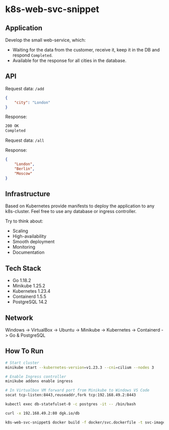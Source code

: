 # k8s-web-svc-snippet

## Application

Develop the small web-service, which:

* Waiting for the data from the customer, receive it, keep it in the DB and respond `Completed`.
* Available for the response for all cities in the database.

## API

Request data: `/add`

```json
{
    "city": "London"
}
```

Response:

```bash
200 OK
Completed
```

Request data: `/all`

Response:

```json
{
    "London",
    "Berlin",
    "Moscow"
}
```

## Infrastructure

Based on Kubernetes provide manifests to deploy the application to any k8s-cluster.
Feel free to use any database or ingress controller.

Try to think about:

* Scaling
* High-availability
* Smooth deployment
* Monitoring
* Documentation

## Tech Stack

* Go 1.18.2
* Minikube 1.25.2
* Kubernetes 1.23.4
* Containerd 1.5.5
* PostgreSQL 14.2

## Network

Windows -> VirtualBox -> Ubuntu -> Minikube -> Kubernetes -> Containerd -> Go & PostgreSQL

## How To Run

```bash
# Start cluster
minikube start --kubernetes-version=v1.23.3 --cni=cilium --nodes 3

# Enable Ingress controller
minikube addons enable ingress

# In Virtualbox VM forward port from Minikube to Windows VS Code
socat tcp-listen:8443,reuseaddr,fork tcp:192.168.49.2:8443

kubectl exec db-statefulset-0 -c postgres -it -- /bin/bash

curl -x 192.168.49.2:80 dgk.io/db

k8s-web-svc-snippet$ docker build -f docker/svc.dockerfile -t svc-image:latest .
```
